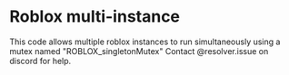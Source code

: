 # Roblox multi-instance
This code allows multiple roblox instances to run simultaneously using a mutex named "ROBLOX_singletonMutex"
Contact @resolver.issue on discord for help.
